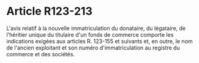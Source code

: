 # Article R123-213

L'avis relatif à la nouvelle immatriculation du donataire, du légataire, de l'héritier unique du titulaire d'un fonds de commerce comporte les indications exigées aux articles R. 123-155 et suivants et, en outre, le nom de l'ancien exploitant et son numéro d'immatriculation au registre du commerce et des sociétés.
